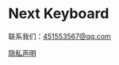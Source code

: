 # Next Keyboard

联系我们：451553567@qq.com

[隐私声明](https://github.com/ttaoo/PrivacyDeclartion/blob/master/privacy.md)
